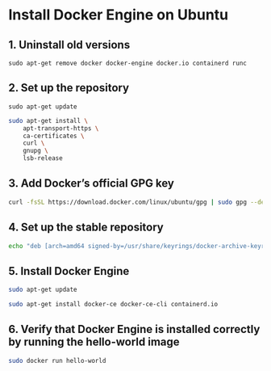 # Install Docker Engine on Ubuntu

## 1. Uninstall old versions
```shell
sudo apt-get remove docker docker-engine docker.io containerd runc
```
## 2. Set up the repository
```shell
sudo apt-get update
```

```sh
sudo apt-get install \
    apt-transport-https \
    ca-certificates \
    curl \
    gnupg \
    lsb-release
```
## 3. Add Docker’s official GPG key
``` sh
curl -fsSL https://download.docker.com/linux/ubuntu/gpg | sudo gpg --dearmor -o /usr/share/keyrings/docker-archive-keyring.gpg 
```

## 4. Set up the stable repository
``` sh
echo "deb [arch=amd64 signed-by=/usr/share/keyrings/docker-archive-keyring.gpg] https://download.docker.com/linux/ubuntu $(lsb_release -cs) stable" | sudo tee /etc/apt/sources.list.d/docker.list > /dev/null
```

## 5. Install Docker Engine
``` sh
sudo apt-get update
```
``` sh
sudo apt-get install docker-ce docker-ce-cli containerd.io
```

## 6. Verify that Docker Engine is installed correctly by running the hello-world image
``` sh
sudo docker run hello-world
```
